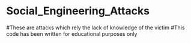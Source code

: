 # Social_Engineering_Attacks
#These are attacks which rely the lack of knowledge of the victim
#This code has been written for educational purposes only
